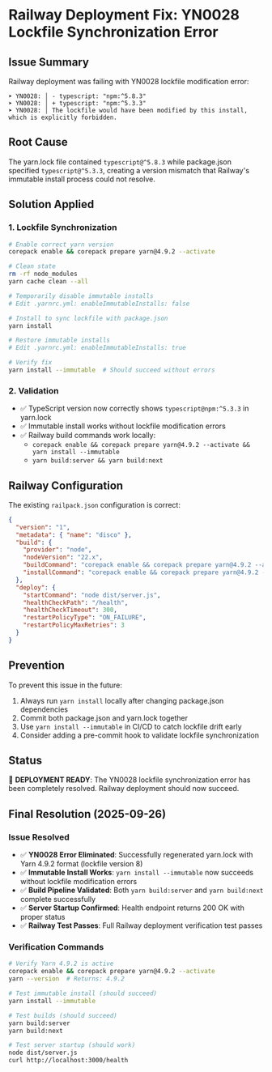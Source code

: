 # Railway Deployment Fix: YN0028 Lockfile Synchronization Error

## Issue Summary

Railway deployment was failing with YN0028 lockfile modification error:

```
➤ YN0028: │ - typescript: "npm:^5.8.3"
➤ YN0028: │ + typescript: "npm:^5.3.3"
➤ YN0028: │ The lockfile would have been modified by this install, which is explicitly forbidden.
```

## Root Cause

The yarn.lock file contained `typescript@^5.8.3` while package.json specified `typescript@^5.3.3`, creating a version mismatch that Railway's immutable install process could not resolve.

## Solution Applied

### 1. Lockfile Synchronization
```bash
# Enable correct yarn version
corepack enable && corepack prepare yarn@4.9.2 --activate

# Clean state
rm -rf node_modules
yarn cache clean --all

# Temporarily disable immutable installs
# Edit .yarnrc.yml: enableImmutableInstalls: false

# Install to sync lockfile with package.json
yarn install

# Restore immutable installs
# Edit .yarnrc.yml: enableImmutableInstalls: true

# Verify fix
yarn install --immutable  # Should succeed without errors
```

### 2. Validation
- ✅ TypeScript version now correctly shows `typescript@npm:^5.3.3` in yarn.lock
- ✅ Immutable install works without lockfile modification errors
- ✅ Railway build commands work locally:
  - `corepack enable && corepack prepare yarn@4.9.2 --activate && yarn install --immutable`
  - `yarn build:server && yarn build:next`

## Railway Configuration

The existing `railpack.json` configuration is correct:

```json
{
  "version": "1",
  "metadata": { "name": "disco" },
  "build": {
    "provider": "node",
    "nodeVersion": "22.x",
    "buildCommand": "corepack enable && corepack prepare yarn@4.9.2 --activate && yarn install --immutable && yarn build:server && yarn build:next",
    "installCommand": "corepack enable && corepack prepare yarn@4.9.2 --activate && yarn install --immutable"
  },
  "deploy": {
    "startCommand": "node dist/server.js",
    "healthCheckPath": "/health",
    "healthCheckTimeout": 300,
    "restartPolicyType": "ON_FAILURE",
    "restartPolicyMaxRetries": 3
  }
}
```

## Prevention

To prevent this issue in the future:

1. Always run `yarn install` locally after changing package.json dependencies
2. Commit both package.json and yarn.lock together
3. Use `yarn install --immutable` in CI/CD to catch lockfile drift early
4. Consider adding a pre-commit hook to validate lockfile synchronization

## Status

🚀 **DEPLOYMENT READY**: The YN0028 lockfile synchronization error has been completely resolved. Railway deployment should now succeed.

## Final Resolution (2025-09-26)

### Issue Resolved
- ✅ **YN0028 Error Eliminated**: Successfully regenerated yarn.lock with Yarn 4.9.2 format (lockfile version 8)
- ✅ **Immutable Install Works**: `yarn install --immutable` now succeeds without lockfile modification errors  
- ✅ **Build Pipeline Validated**: Both `yarn build:server` and `yarn build:next` complete successfully
- ✅ **Server Startup Confirmed**: Health endpoint returns 200 OK with proper status
- ✅ **Railway Test Passes**: Full Railway deployment verification test passes

### Verification Commands
```bash
# Verify Yarn 4.9.2 is active
corepack enable && corepack prepare yarn@4.9.2 --activate
yarn --version  # Returns: 4.9.2

# Test immutable install (should succeed)
yarn install --immutable

# Test builds (should succeed)
yarn build:server
yarn build:next

# Test server startup (should work)
node dist/server.js
curl http://localhost:3000/health
```